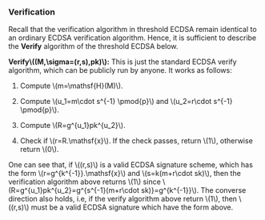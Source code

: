 ### Verification

Recall that the verification algorithm in threshold ECDSA remain identical to an ordinary ECDSA verification algorithm. Hence, it is sufficient to describe the **Verify** algorithm of the threshold ECDSA below.

**Verify\\((M,\sigma=(r,s),pk)\\):** This is just the standard ECDSA verify algorithm, which can be publicly run by anyone. It works as follows: 

1. Compute \\(m=\mathsf{H}(M)\\).

2. Compute \\(u_1=m\cdot s^{-1} \pmod{p}\\) and \\(u_2=r\cdot s^{-1} \pmod{p}\\).

3. Compute \\(R=g^{u_1}pk^{u_2}\\).

4. Check if \\(r=R.\mathsf{x}\\). If the check passes, return \\(1\\), otherwise return \\(0\\).

One can see that, if \\((r,s)\\) is a valid ECDSA signature scheme, which has the form \\(r=g^{k^{-1}}.\mathsf{x}\\) and \\(s=k(m+r\cdot sk)\\), then the verification algorithm above returns \\(1\\) since \\(R=g^{u_1}pk^{u_2}=g^{s^{-1}(m+r\cdot sk)}=g^{k^{-1}}\\). The converse direction also holds, i.e, if the verify algorithm above return \\(1\\), then \\((r,s)\\) must be  a valid ECDSA signature which have the form above.